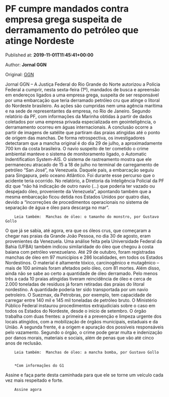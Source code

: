 
# PF cumpre mandados contra empresa grega suspeita de derramamento do petróleo que atinge Nordeste

Published at: **2019-11-01T11:45:41+00:00**

Author: **Jornal GGN**

Original: [GGN](https://jornalggn.com.br/meio-ambiente/pf-cumpre-mandados-contra-empresa-grega-suspeita-de-derramamento-do-petroleo-que-atinge-nordeste/)

Jornal GGN – A Justiça Federal do Rio Grande do Norte autorizou a Polícia Federal a cumprir, nesta sexta-feira (1º), mandados de busca e apreensão em endereços ligados a uma empresa grega, suspeita de ser responsável por uma embarcação que teria derramado petróleo cru que atinge o litoral do Nordeste brasileiro.
As ações são cumpridas nem uma agência marítima e na sede de representantes da empresa, no Rio de Janeiro. Segundo relatório da PF, com informações da Marinha obtidas à partir de dados coletados por uma empresa privada especializada em geointeligência, o derramamento ocorreu em águas internacionais.
A conclusão ocorre a partir de imagens de satélite que partiram das praias atingidas até o ponto de origem das manchas. De forma retrospectiva, os investigadores detectaram que a mancha original é do dia 29 de julho, a aproximadamente 700 km da costa brasileira.
O navio suspeito de ter cometido o crime ambiental manteve o sistema de monitoramento ligado, o Automatic Indentification System-AIS. O sistema de rastreamento mostra que ele permaneceu atracado de 15 a 18 de julho no terminal de carregamento de petróleo “San José”, na Venezuela. Daquele país, a embarcação seguiu para Singapura, pelo oceano Atlântico. Foi durante esse percurso que o acidente teria ocorrido.
No relatório, a Diretoria da Inteligência Policial da PF diz que “não há indicação de outro navio (…) que poderia ter vazado ou despejado óleo, proveniente da Venezuela”, apontando também que a mesma embarcação ficou detida nos Estados Unidos por quatro dias, devido a “incorreções de procedimentos operacionais no sistema de separação de água e óleo para descarga no mar”.

        Leia também:  Manchas de óleo: o tamanho do monstro, por Gustavo Gollo
      
O que já se sabia, até agora, era que os óleos crus, que começaram a chegar nas praias da Grande João Pessoa, no dia 30 de agosto, eram provenientes da Venezuela. Uma análise feita pela Universidade Federal da Bahia (UFBA) também indicou similaridade do óleo que chegou à costa baiana com petróleo venezuelano.
Até 29 de outubro, foram registradas manchas de óleo em 97 municípios e 286 localidades, em todos os Estados Nordestinos. O material é altamente tóxico, carcinogênico e mutagênico – mais de 100 animais foram afetados pelo óleo, com 81 mortes.
Além disso, ainda não se sabe ao certo a quantidade de óleo derramado. Pelo menos três a cada 10 praias atingidas tiveram reincidência de óleo e cerca de 2.000 toneladas de resíduos já foram retiradas das praias do litoral nordestino. A quantidade poderia ter sido transportada por um navio petroleiro. O Suezmax, da Petrobras, por exemplo, tem capacidade de carregar entre 140 mil e 145 mil toneladas de petróleo bruto.
O Ministério Público Federal instaurou procedimentos extrajudiciais sobre o caso em todos os Estados do Nordeste, desde o início de setembro. O órgão trabalha com duas frentes: a primeira é a prevenção e limpeza urgente dos locais atingidos, com a mobilização de órgãos municipais, estaduais e da União. A segunda frente, é a origem e apuração dos possíveis responsáveis pelo vazamento.
Segundo o órgão, o crime pode gerar multa e indenização por danos morais, materiais e sociais, além de penas que vão até cinco anos de reclusão.

        Leia também:  Manchas de óleo: a mancha bomba, por Gustavo Gollo
      

        *Com informações do G1
      
Assine e faça parte desta caminhada para que ele se torne um veículo cada vez mais respeitado e forte.

        Assine agora
      
